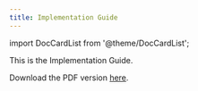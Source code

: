 ```yaml
---
title: Implementation Guide
---
```


import DocCardList from '@theme/DocCardList';

This is the Implementation Guide.

Download the PDF version [here](../../static/Implementation_Guide.pdf).

<DocCardList />
